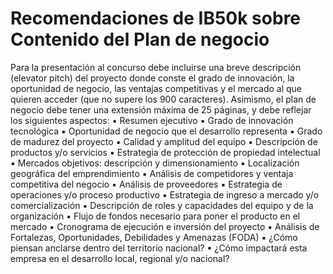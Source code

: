 # Recomendaciones de IB50k sobre Contenido del Plan de negocio
Para la presentación al concurso debe incluirse una breve descripción (elevator pitch) del
proyecto donde conste el grado de innovación, la oportunidad de negocio, las ventajas
competitivas y el mercado al que quieren acceder (que no supere los 900 caracteres).
Asimismo, el plan de negocio debe tener una extensión máxima de 25 páginas, y debe
reflejar los siguientes aspectos:
▪ Resumen ejecutivo
▪ Grado de innovación tecnológica
▪ Oportunidad de negocio que el desarrollo representa
▪ Grado de madurez del proyecto
▪ Calidad y amplitud del equipo
▪ Descripción de productos y/o servicios
▪ Estrategia de protección de propiedad intelectual
▪ Mercados objetivos: descripción y dimensionamiento
▪ Localización geográfica del emprendimiento
▪ Análisis de competidores y ventaja competitiva del negocio
▪ Análisis de proveedores
▪ Estrategia de operaciones y/o proceso productivo
▪ Estrategia de ingreso a mercado y/o comercialización
▪ Descripción de roles y capacidades del equipo y de la organización
▪ Flujo de fondos necesario para poner el producto en el mercado
▪ Cronograma de ejecución e inversión del proyecto
▪ Análisis de Fortalezas, Oportunidades, Debilidades y Amenazas (FODA)
▪ ¿Cómo piensan anclarse dentro del territorio nacional?
▪ ¿Cómo impactará esta empresa en el desarrollo local, regional y/o
nacional?


